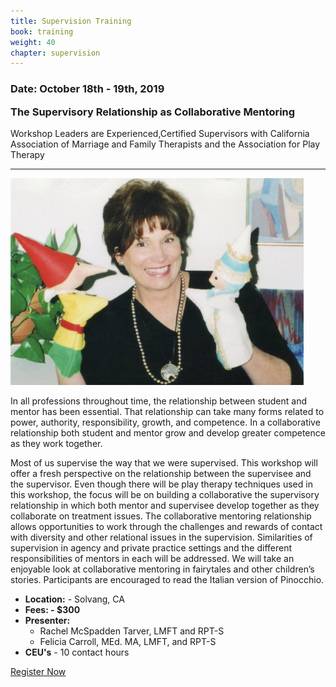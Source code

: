 ```yaml
---
title: Supervision Training
book: training
weight: 40
chapter: supervision
---
```

<div class="panel panel-default">
    <div class="panel panel-heading">
        <h3 class="panel-title header-title">Date: October 18th - 19th, 2019</h3>
    </div>
    <div class="panel-body" style="padding-top: 0;">
        <h3 style="margin-top: 0">The Supervisory Relationship as Collaborative Mentoring</h3>
        <p class="text-muted">Workshop Leaders are Experienced,Certified Supervisors with California Association of Marriage and Family Therapists and the Association for Play Therapy</p>  
        <hr/>
        <div class="row">
            <div class="col col-sm-4">
                <img class="img-responsive img-thumbnail" src="/assets/img/super.jpg" />
            </div>
            <div class="col col-sm-8">
                <p>In all professions throughout time, the relationship between student and mentor has been essential.  That relationship can take many forms related to power, authority, responsibility, growth, and competence. In a collaborative relationship both student and mentor grow and develop greater competence as they work together.</p>
                <p>Most of us supervise the way that we were supervised. This workshop will offer a fresh perspective on the relationship between the supervisee and the supervisor. Even though there will be play therapy techniques used in this workshop, the focus will be on building a collaborative the supervisory relationship in which both mentor and supervisee develop together as they collaborate on treatment issues. The collaborative mentoring relationship allows opportunities to work through the challenges and rewards of contact with diversity and other relational issues in the supervision. Similarities of supervision in agency and private practice settings and the different responsibilities of mentors in each will be addressed. We will take an enjoyable look at collaborative mentoring in fairytales and other children’s stories. Participants are encouraged to read the Italian version of Pinocchio.</p>     
            </div>
        </div>
        <ul class="list-group">
            <li class="list-group-item"><strong>Location:</strong> - Solvang, CA</li>
            <li class="list-group-item"><strong>Fees: - $300</strong></li>
            <li class="list-group-item"><strong>Presenter:</strong>
              <ul>
                <li>Rachel McSpadden Tarver, LMFT and RPT-S</li>
                <li>Felicia Carroll, MEd. MA, LMFT, and RPT-S</li>
              </ul>
            </li>
            <li class="list-group-item"><strong>CEU's</strong> - 10 contact hours</li>
        </ul>
    </div>
    <div class="panel-footer">
        <a href="/register" class="btn btn-danger btn-block">Register Now</a>
    </div>
</div>